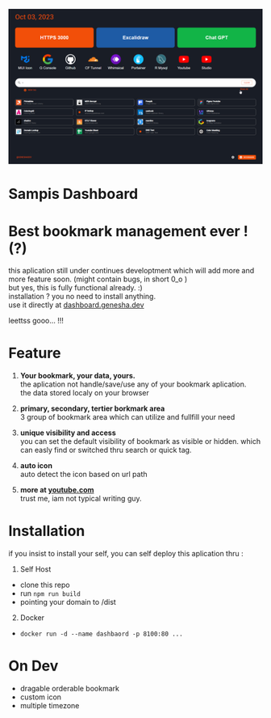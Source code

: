 ![alt text](./doc/asset1.png)

# **Sampis Dashboard**

# Best bookmark management ever ! (?)

this aplication still under continues developtment which will add more and more feature soon. (might contain bugs, in short 0_o )<br>
but yes, this is fully functional already. :) <br>
installation ? you no need to install anything. <br>
use it directly at [dashboard.genesha.dev](https://dashboard.genesha.dev)

leettss gooo... !!!

# Feature

1. **Your bookmark, your data, yours.** <br/>
   the aplication not handle/save/use any of your bookmark aplication. <br/>
   the data stored localy on your browser

2. **primary, secondary, tertier borkmark area** <br/>
   3 group of bookmark area which can utilize and fullfill your need

3. **unique visibility and access** <br/>
   you can set the default visibility of bookmark as visible or hidden. which can easly find or switched thru search or quick tag.

4. **auto icon**<br/>
   auto detect the icon based on url path

5. **more at [youtube.com](https://youtube.com)**<br/>
   trust me, iam not typical writing guy.

# Installation

if you insist to install your self, you can self deploy this aplication thru :

1. Self Host

- clone this repo
- run `npm run build`
- pointing your domain to /dist

2. Docker

- `docker run -d --name dashbaord -p 8100:80 ...`

# On Dev

- dragable orderable bookmark
- custom icon
- multiple timezone
